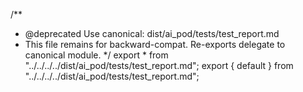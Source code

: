 /**
 * @deprecated Use canonical: dist/ai_pod/tests/test_report.md
 * This file remains for backward-compat. Re-exports delegate to canonical module.
 */
export * from "../../../../dist/ai_pod/tests/test_report.md";
export { default } from "../../../../dist/ai_pod/tests/test_report.md";
